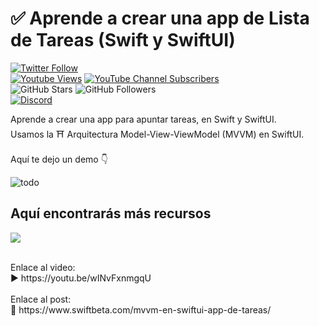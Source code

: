 # ✅ Aprende a crear una app de Lista de Tareas (Swift y SwiftUI)
[![Twitter Follow](https://img.shields.io/twitter/follow/swiftbeta_?style=social)](https://twitter.com/swiftbeta_)
<br/>
[![Youtube Views](https://img.shields.io/youtube/channel/views/UC2MAP8k0bzwq_OAA_zQw27A?style=social)](https://twitter.com/swiftbeta)
[![YouTube Channel Subscribers](https://img.shields.io/youtube/channel/subscribers/UC2MAP8k0bzwq_OAA_zQw27A?style=social)](https://youtube.com/swiftbeta?sub_confirmation=1)
<br/>
![GitHub Stars](https://img.shields.io/github/stars/swiftbeta?style=social)
![GitHub Followers](https://img.shields.io/github/followers/swiftbeta?style=social)
<br/>
[![Discord](https://img.shields.io/discord/922567653778944031?style=social&label=Discord&logo=discord)](https://www.swiftbeta.com/discord)

Aprende a crear una app para apuntar tareas, en Swift y SwiftUI.
<br/>
Usamos la ⛩️ Arquitectura Model-View-ViewModel (MVVM) en SwiftUI.
<br/>
<br/>
Aquí te dejo un demo 👇

![todo](https://user-images.githubusercontent.com/74316958/232092968-f37411b4-f206-43d9-80a0-83489dd3aaa7.gif)

## Aquí encontrarás más recursos

![](https://i3.ytimg.com/vi/wINvFxnmgqU/mqdefault.jpg?v=616c65f6&sqp=CKjs5aEG&rs=AOn4CLBHu6PILwHWJEMZJ46M2WOCR5Owmw)

<br/>
Enlace al video:
<br/>
▶️ https://youtu.be/wINvFxnmgqU
<br/><br/>
Enlace al post:
<br/>
🔗 https://www.swiftbeta.com/mvvm-en-swiftui-app-de-tareas/

